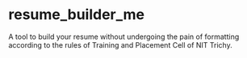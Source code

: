 # resume_builder_me

A tool to build your resume without undergoing the pain of formatting according to the rules of Training and Placement Cell of NIT Trichy.


